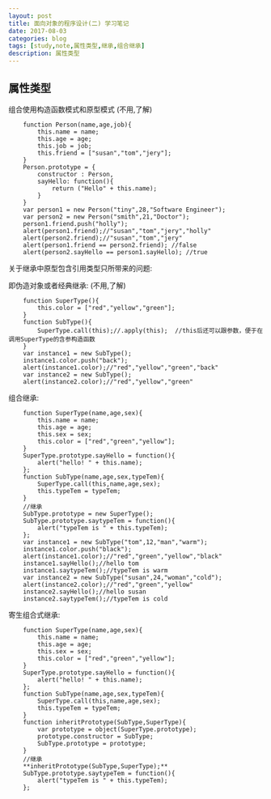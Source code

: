 ```yaml
---
layout: post
title: 面向对象的程序设计(二) 学习笔记
date: 2017-08-03
categories: blog
tags: [study,note,属性类型,继承,组合继承]
description: 属性类型
---
```


## 属性类型

组合使用构造函数模式和原型模式
(不用,了解)

        function Person(name,age,job){
            this.name = name;
            this.age = age;
            this.job = job;
            this.friend = ["susan","tom","jery"];
        }
        Person.prototype = {
            constructor : Person,
            sayHello: function(){
                return ("Hello" + this.name);
            }
        }
        var person1 = new Person("tiny",28,"Software Engineer");
        var person2 = new Person("smith",21,"Doctor");
        person1.friend.push("holly");
        alert(person1.friend);//"susan","tom","jery","holly"
        alert(person2.friend);//"susan","tom","jery"
        alert(person1.friend == person2.friend); //false
        alert(person2.sayHello == person1.sayHello); //true

关于继承中原型包含引用类型只所带来的问题:

即伪造对象或者经典继承:
(不用,了解)

        function SuperType(){
            this.color = ["red","yellow","green"];
        }
        function SubType(){
            SuperType.call(this);//.apply(this);  //this后还可以跟参数，便于在调用SuperType的含参构造函数
        }
        var instance1 = new SubType();
        instance1.color.push("back");
        alert(instance1.color);//"red","yellow","green","back"
        var instance2 = new SubType();
        alert(instance2.color);//"red","yellow","green"

组合继承:

        function SuperType(name,age,sex){
            this.name = name;
            this.age = age;
            this.sex = sex;
            this.color = ["red","green","yellow"];
        }
        SuperType.prototype.sayHello = function(){
            alert("hello! " + this.name);
        };
        function SubType(name,age,sex,typeTem){
            SuperType.call(this,name,age,sex);
            this.typeTem = typeTem;
        }
        //继承 
        SubType.prototype = new SuperType();
        SubType.prototype.saytypeTem = function(){
            alert("typeTem is " + this.typeTem);
        };
        var instance1 = new SubType("tom",12,"man","warm");
        instance1.color.push("black");
        alert(instance1.color);//"red","green","yellow","black"
        instance1.sayHello();//hello tom
        instance1.saytypeTem();//typeTem is warm
        var instance2 = new SubType("susan",24,"woman","cold");
        alert(instance2.color);//"red","green","yellow"
        instance2.sayHello();//hello susan
        instance2.saytypeTem();//typeTem is cold

寄生组合式继承:
        
        function SuperType(name,age,sex){
            this.name = name;
            this.age = age;
            this.sex = sex;
            this.color = ["red","green","yellow"];
        }
        SuperType.prototype.sayHello = function(){
            alert("hello! " + this.name);
        };
        function SubType(name,age,sex,typeTem){
            SuperType.call(this,name,age,sex);
            this.typeTem = typeTem;
        }
        function inheritPrototype(SubType,SuperType){
            var prototype = object(SuperType.prototype);
            prototype.constructor = SubType;
            SubType.prototype = prototype;
        }
        //继承 
        **inheritPrototype(SubType,SuperType);**
        SubType.prototype.saytypeTem = function(){
            alert("typeTem is " + this.typeTem);
        };
